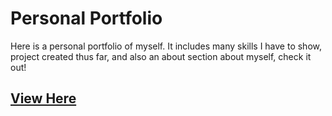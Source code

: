 # Personal Portfolio

Here is a personal portfolio of myself. It includes many skills I have to show, project created thus far, and also an about section about myself, check it out!

## [View Here](https://delvinsalman.github.io/DelvinSalmanPortfolio.github.io/)
